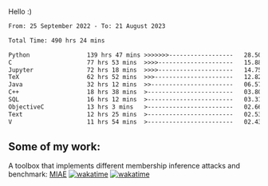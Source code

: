 Hello :)


<!--START_SECTION:waka-->

```txt
From: 25 September 2022 - To: 21 August 2023

Total Time: 490 hrs 24 mins

Python                139 hrs 47 mins >>>>>>>------------------   28.50 %
C                     77 hrs 53 mins  >>>>---------------------   15.88 %
Jupyter               72 hrs 18 mins  >>>>---------------------   14.75 %
TeX                   62 hrs 52 mins  >>>----------------------   12.82 %
Java                  32 hrs 12 mins  >>-----------------------   06.57 %
C++                   18 hrs 38 mins  >------------------------   03.80 %
SQL                   16 hrs 12 mins  >------------------------   03.31 %
ObjectiveC            13 hrs 3 mins   >------------------------   02.66 %
Text                  12 hrs 25 mins  >------------------------   02.53 %
V                     11 hrs 54 mins  >------------------------   02.43 %
```

<!--END_SECTION:waka-->

## Some of my work: 

A toolbox that implements different membership inference attacks and benchmark: [MIAE](https://github.com/RPI-DSPlab) [![wakatime](https://wakatime.com/badge/user/18ac89f5-baf8-49e6-a5ee-d9272435ce3a/project/3e6541fd-578f-4d9d-9080-f2a42b2d10e1.svg)](https://wakatime.com/badge/user/18ac89f5-baf8-49e6-a5ee-d9272435ce3a/project/3e6541fd-578f-4d9d-9080-f2a42b2d10e1) [![wakatime](https://wakatime.com/badge/user/18ac89f5-baf8-49e6-a5ee-d9272435ce3a/project/5d5826e9-c6d6-4d86-8b00-0d1608c5f167.svg)](https://wakatime.com/badge/user/18ac89f5-baf8-49e6-a5ee-d9272435ce3a/project/5d5826e9-c6d6-4d86-8b00-0d1608c5f167)
